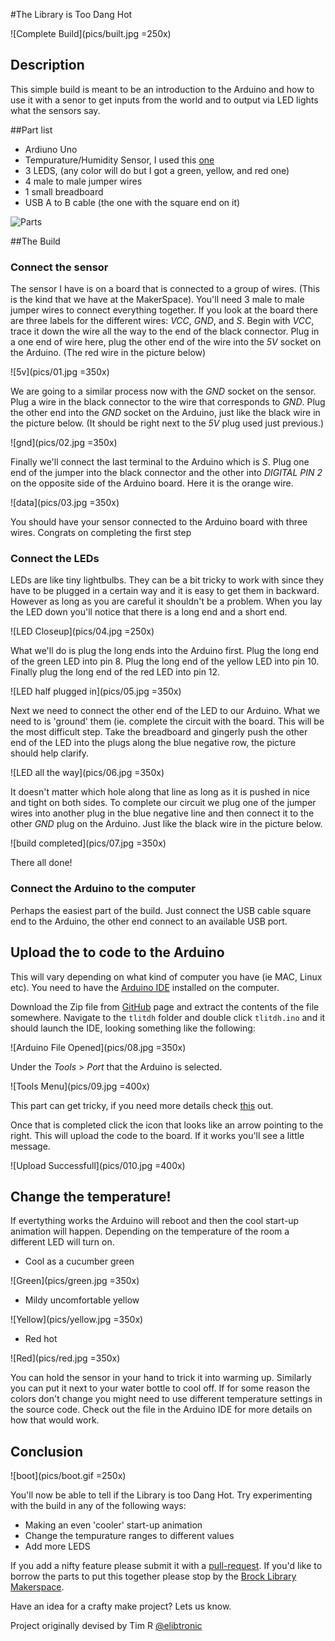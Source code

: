 
#The Library is Too Dang Hot

![Complete Build](pics/built.jpg =250x)

## Description 

This simple build is meant to be an introduction to the Arduino and how to use it with a senor to get inputs from the world and to output via LED lights what the sensors say.

##Part list
- Ardiuno Uno
- Tempurature/Humidity Sensor, I used this [one](https://learn.adafruit.com/dht/overview)
- 3 LEDS, (any color will do but I got a green, yellow, and red one)
- 4 male to male jumper wires
- 1 small breadboard
- USB A to B cable (the one with the square end on it)

![Parts](pics/parts.jpg)


##The Build

### Connect the sensor

The sensor I have is on a board that is connected to a group of wires. (This is the kind that we have at the MakerSpace). You'll need 3 male to male jumper wires to connect everything together. If you look at the board there are three labels for the different wires: _VCC_, _GND_, and _S_. Begin with _VCC_, trace it down the wire all the way to the end of the black connector. Plug in a one end of wire here, plug the other end of the wire into the _5V_ socket on the Arduino. (The red wire in the picture below)

![5v](pics/01.jpg =350x)

We are going to a similar process now with the _GND_ socket on the sensor.  Plug a wire in the black connector to the wire that corresponds to _GND_.  Plug the other end into the _GND_ socket on the Arduino, just like the black wire in the picture below. (It should be right next to the _5V_ plug  used just previous.)

![gnd](pics/02.jpg =350x)

Finally we'll connect the last terminal to the Arduino which is _S_. Plug one end of the jumper into the black connector and the other into _DIGITAL PIN 2_ on the opposite side of the Arduino board. Here it is the orange wire.

![data](pics/03.jpg =350x)

You should have your sensor connected to the Arduino board with three wires. Congrats on completing the first step

### Connect the LEDs

LEDs are like tiny lightbulbs. They can be a bit tricky to work with since they have to be plugged in a certain way and it is easy to get them in backward. However as long as you are careful it shouldn't be a problem.  When you lay the LED down you'll notice that there is a long end and a short end.

![LED Closeup](pics/04.jpg =250x)

What we'll do is plug the long ends into the Arduino first. Plug the long end of the green LED into pin 8. Plug the long end of the yellow LED into pin 10.  Finally plug the long end of the red LED into pin 12.

![LED half plugged in](pics/05.jpg =350x)

Next we need to connect the other end of the LED to our Arduino.  What we need to is 'ground' them (ie. complete the circuit with the board. This will be the most difficult step.  Take the breadboard and gingerly push the other end of the LED into the plugs along the blue negative row, the picture should help clarify.

![LED all the way](pics/06.jpg =350x)

It doesn't matter which hole along that line as long as it is pushed in nice and tight on both sides. To complete our circuit we plug one of the jumper wires into another plug in the blue negative line and then connect it to the other _GND_ plug on the Arduino. Just like the black wire in the picture below.

![build completed](pics/07.jpg =350x)

There all done!

### Connect the Arduino to the computer

Perhaps the easiest part of the build. Just connect the USB cable square end to the Arduino, the other end connect to an available USB port.


## Upload the to code to the Arduino

This will vary depending on what kind of computer you have (ie MAC, Linux etc). You need to have the [Arduino IDE](https://www.arduino.cc/en/Main/Software) installed on the computer.

Download the Zip file from [GitHub](https://github.com/BrockUniversityLibrary/tlitdh) page and extract the contents of the file somewhere. Navigate to the `tlitdh` folder and double click `tlitdh.ino` and it should launch the IDE, looking something like the following:

![Arduino File Opened](pics/08.jpg =350x)

Under the _Tools_ >  _Port_ that the Arduino is selected.

![Tools Menu](pics/09.jpg =400x)

This part can get tricky, if you need more details check [this](https://www.arduino.cc/en/Guide/Windows) out.

Once that is completed click the icon that looks like an arrow pointing to the right. This will upload the code to the board. If it works you'll see a little message.

![Upload Successfull](pics/010.jpg =400x)

## Change the temperature!

If evertything works the Arduino will reboot and then the cool start-up animation will happen. Depending on the temperature of the room a different LED will turn on.

- Cool as a cucumber green

![Green](pics/green.jpg =350x)

- Mildy uncomfortable yellow

![Yellow](pics/yellow.jpg =350x)

- Red hot

![Red](pics/red.jpg =350x)

You can hold the sensor in your hand to trick it into warming up. Similarly you can put it next to your water bottle to cool off.  If for some reason the colors don't change you might need to use different temperature settings in the source code.  Check out the file in the Arduino IDE for more details on how that would work.

## Conclusion

![boot](pics/boot.gif =250x)

You'll now be able to tell if the Library is too Dang Hot.  Try experimenting with the build in any of the following ways:

- Making an even 'cooler' start-up animation
- Change the tempurature ranges to different values
- Add more LEDS

If you add a nifty feature please submit it with a [pull-request](https://help.github.com/articles/creating-a-pull-request/). If you'd like to borrow the parts to put this together please stop by the [Brock Library Makerspace](https://make.library.brocku.ca). 

Have an idea for a crafty make project?  Lets us know.

Project originally devised by Tim R [@elibtronic](https://twitter.com/elibtronic)